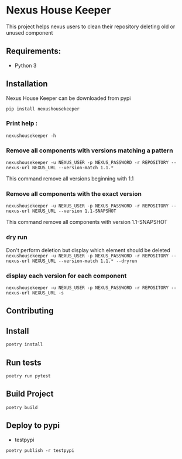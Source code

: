 # Nexus House Keeper

This project helps nexus users to clean their repository deleting old or unused component

## Requirements:
* Python 3

## Installation
Nexus House Keeper can be downloaded from pypi

``
pip install nexushousekeeper
``

### Print help :
```
nexushousekeeper -h
```

### Remove all components with versions matching a pattern

``
nexushousekeeper -u NEXUS_USER -p NEXUS_PASSWORD -r REPOSITORY --nexus-url NEXUS_URL --version-match 1.1.*
``

This command remove all versions beginning with 1.1

### Remove all components with the exact version

``
nexushousekeeper -u NEXUS_USER -p NEXUS_PASSWORD -r REPOSITORY --nexus-url NEXUS_URL --version 1.1-SNAPSHOT
``

This command remove all components with version 1.1-SNAPSHOT

### dry run
Don't perform deletion but display which element should be deleted
``
nexushousekeeper -u NEXUS_USER -p NEXUS_PASSWORD -r REPOSITORY --nexus-url NEXUS_URL --version-match 1.1.* --dryrun
``

### display each version for each component

``
nexushousekeeper -u NEXUS_USER -p NEXUS_PASSWORD -r REPOSITORY --nexus-url NEXUS_URL -s
``

## Contributing

## Install

``
poetry install
``

## Run tests

``
poetry run pytest
``

## Build Project

``
poetry build
``

## Deploy to pypi
* testpypi

``
poetry publish -r testpypi 
``